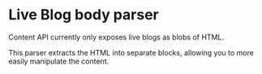 # Live Blog body parser

Content API currently only exposes live blogs as blobs of HTML.

This parser extracts the HTML into separate blocks, allowing you to more
easily manipulate the content.

